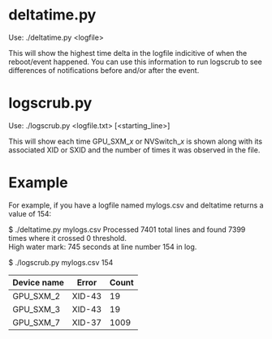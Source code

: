 # deltatime.py

Use:
./deltatime.py &lt;logfile&gt;

This will show the highest time delta in the logfile indicitive of when the reboot/event happened.
You can use this information to run logscrub to see differences of notifications before and/or after the event.

# logscrub.py

Use:
./logscrub.py <logfile.txt> [<starting_line>]

This will show each time GPU_SXM_<i>x</i> or NVSwitch_<i>x</i> is shown along with its associated XID or SXID and the number of times it was observed in the file.

# Example

For example, if you have a logfile named mylogs.csv and deltatime returns a value of 154:

$ ./deltatime.py mylogs.csv
Processed 7401 total lines and found 7399 times where it crossed 0 threshold.<br>
High water mark: 745 seconds at line number 154 in log.

$ ./logscrub.py mylogs.csv 154<br>
<table>
    <thead>
        <tr>
            <th>Device name</th>
            <th>Error</th>
            <th>Count</th>
        </tr>
    </thead>
    <tbody>
        <tr>
            <td>GPU_SXM_2</td>
            <td>XID-43</td>
            <td>19</td>
        </tr>
        <tr>
            <td>GPU_SXM_3</td>
            <td>XID-43</td>
            <td>19</td>
        </tr>
        <tr>
            <td>GPU_SXM_7</td>
            <td>XID-37</td>
            <td>1009</td>
        </tr>
    </tbody>
</table>
